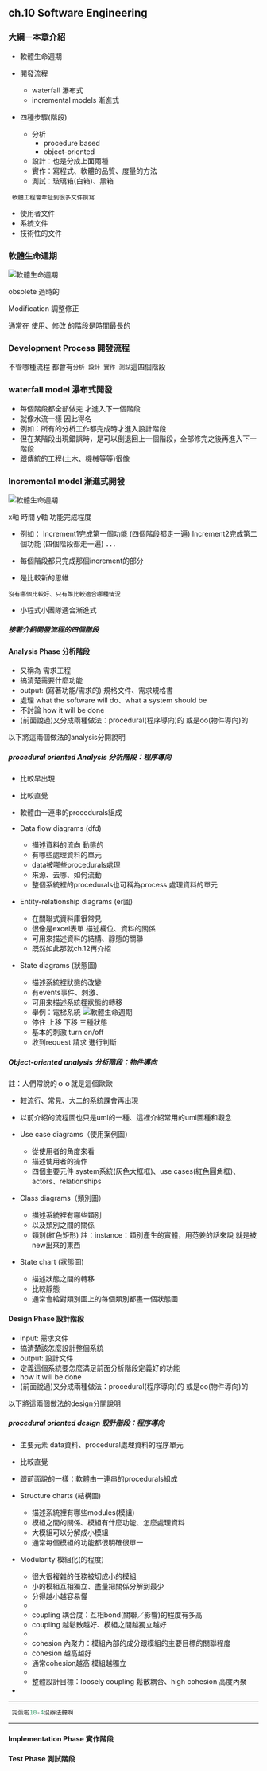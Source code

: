 ## ch.10 Software Engineering

### 大綱－本章介紹

- 軟體生命週期
- 開發流程
    - waterfall 瀑布式
    - incremental models 漸進式

- 四種步驟(階段)
    - 分析 
        - procedure based
        - object-oriented
    - 設計：也是分成上面兩種
    - 實作：寫程式、軟體的品質、度量的方法
    - 測試：玻璃箱(白箱)、黑箱

``` 軟體工程會牽扯到很多文件撰寫```

- 使用者文件
- 系統文件
- 技術性的文件

### 軟體生命週期
![軟體生命週期](./img/1.png)

obsolete 過時的

Modification 調整修正

通常在 使用、修改 的階段是時間最長的

### Development Process 開發流程

不管哪種流程
都會有```分析 設計 實作 測試```這四個階段

### waterfall model 瀑布式開發

- 每個階段都全部做完 才進入下一個階段
- 就像水流一樣 因此得名
- 例如：所有的分析工作都完成時才進入設計階段
- 但在某階段出現錯誤時，是可以倒退回上一個階段，全部修完之後再進入下一階段
- 跟傳統的工程(土木、機械等等)很像

### Incremental model 漸進式開發
![軟體生命週期](./img/2.png)

x軸 時間
y軸 功能完成程度

- 例如：
Increment1完成第一個功能 (四個階段都走一遍)
Increment2完成第二個功能 (四個階段都走一遍)
．．．
- 每個階段都只完成那個increment的部分

- 是比較新的思維

```沒有哪個比較好、只有誰比較適合哪種情況```

- 小程式小團隊適合漸進式


##### 接著介紹開發流程的四個階段

#### Analysis Phase 分析階段
- 又稱為 需求工程
- 搞清楚需要什麼功能
- output: (寫著功能/需求的) 規格文件、需求規格書
- 處理 what the software will do、what a system should be
- 不討論 how it will be done
- (前面說過)又分成兩種做法：procedural(程序導向)的 或是oo(物件導向)的

以下將這兩個做法的analysis分開說明

##### procedural oriented Analysis 分析階段：程序導向

- 比較早出現
- 比較直覺
- 軟體由一連串的procedurals組成
- Data flow diagrams (dfd)

    - 描述資料的流向 動態的
    - 有哪些處理資料的單元
    - data被哪些procedurals處理
    - 來源、去哪、如何流動
    - 整個系統裡的procedurals也可稱為process 處理資料的單元
    
- Entity-relationship diagrams (er圖)

    - 在關聯式資料庫很常見
    - 很像是excel表單 描述欄位、資料的關係
    - 可用來描述資料的結構、靜態的關聯
    - 既然如此那就ch.12再介紹


- State diagrams (狀態圖)

    - 描述系統裡狀態的改變
    - 有events事件、刺激、
    - 可用來描述系統裡狀態的轉移
    - 舉例：電梯系統
    ![軟體生命週期](./img/3.png)
    - 停住 上移 下移 三種狀態
    - 基本的刺激 turn on/off
    - 收到request 請求 進行判斷 


##### Object-oriented analysis 分析階段：物件導向

註：人們常說的ｏｏ就是這個歐歐

- 較流行、常見、大二的系統課會再出現

- 以前介紹的流程圖也只是uml的一種、這裡介紹常用的uml圖種和觀念

- Use case diagrams（使用案例圖）

    - 從使用者的角度來看
    - 描述使用者的操作
    - 四個主要元件 system系統(灰色大框框)、use cases(紅色圓角框)、actors、relationships

- Class diagrams（類別圖）

    - 描述系統裡有哪些類別
    - 以及類別之間的關係
    - 類別(紅色矩形)
    註：instance：類別產生的實體，用范姜的話來說 就是被new出來的東西
    

- State chart (狀態圖)

    - 描述狀態之間的轉移
    - 比較靜態
    - 通常會給對類別圖上的每個類別都畫一個狀態圖


#### Design Phase 設計階段

- input: 需求文件
- 搞清楚該怎麼設計整個系統
- output: 設計文件
- 定義這個系統要怎麼滿足前面分析階段定義好的功能
- how it will be done
- (前面說過)又分成兩種做法：procedural(程序導向)的 或是oo(物件導向)的


以下將這兩個做法的design分開說明

##### procedural oriented design 設計階段：程序導向

- 主要元素 data資料、procedural處理資料的程序單元
- 比較直覺
- 跟前面說的一樣：軟體由一連串的procedurals組成
- Structure charts (結構圖)

    - 描述系統裡有哪些modules(模組)
    - 模組之間的關係、模組有什麼功能、怎麼處理資料
    - 大模組可以分解成小模組
    - 通常每個模組的功能都很明確很單一

- Modularity 模組化(的程度)

    - 很大很複雜的任務被切成小的模組
    - 小的模組互相獨立、盡量把關係分解到最少
    - 分得越小越容易懂
    - 
    - coupling 耦合度：互相bond(關聯／影響)的程度有多高
    - coupling 越鬆散越好、模組之間越獨立越好
    - 
    - cohesion 內聚力：模組內部的成分跟模組的主要目標的關聯程度
    - cohesion 越高越好
    - 通常cohesion越高 模組越獨立
    - 
    - 整體設計目標：loosely coupling 鬆散耦合、high cohesion 高度內聚

- 


---

```c
 完蛋啦10-4沒辦法聽啊
```

---

#### Implementation Phase 實作階段


#### Test Phase 測試階段




